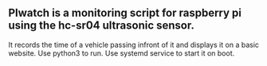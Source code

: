 ## PIwatch is a monitoring script for raspberry pi using the hc-sr04 ultrasonic sensor. 

It records the time of a vehicle passing infront of it and displays it on a basic website. Use python3 to run. 
Use systemd service to start it on boot. 
